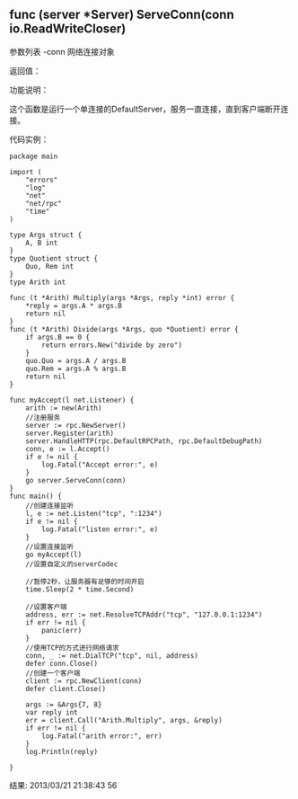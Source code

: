 ## func (server *Server) ServeConn(conn io.ReadWriteCloser)

参数列表
-conn 网络连接对象

返回值：


功能说明：

这个函数是运行一个单连接的DefaultServer，服务一直连接，直到客户端断开连接。

代码实例：

    package main

    import (
        "errors"
        "log"
        "net"
        "net/rpc"
        "time"
    )

    type Args struct {
        A, B int
    }
    type Quotient struct {
        Quo, Rem int
    }
    type Arith int

    func (t *Arith) Multiply(args *Args, reply *int) error {
        *reply = args.A * args.B
        return nil
    }
    func (t *Arith) Divide(args *Args, quo *Quotient) error {
        if args.B == 0 {
            return errors.New("divide by zero")
        }
        quo.Quo = args.A / args.B
        quo.Rem = args.A % args.B
        return nil
    }

    func myAccept(l net.Listener) {
        arith := new(Arith)
        //注册服务
        server := rpc.NewServer()
        server.Register(arith)
        server.HandleHTTP(rpc.DefaultRPCPath, rpc.DefaultDebugPath)
        conn, e := l.Accept()
        if e != nil {
            log.Fatal("Accept error:", e)
        }
        go server.ServeConn(conn)
    }
    func main() {
        //创建连接监听
        l, e := net.Listen("tcp", ":1234")
        if e != nil {
            log.Fatal("listen error:", e)
        }
        //设置连接监听
        go myAccept(l)
        //设置自定义的serverCodec

        //暂停2秒，让服务器有足够的时间开启
        time.Sleep(2 * time.Second)

        //设置客户端
        address, err := net.ResolveTCPAddr("tcp", "127.0.0.1:1234")
        if err != nil {
            panic(err)
        }
        //使用TCP的方式进行网络请求
        conn, _ := net.DialTCP("tcp", nil, address)
        defer conn.Close()
        //创建一个客户端
        client := rpc.NewClient(conn)
        defer client.Close()

        args := &Args{7, 8}
        var reply int
        err = client.Call("Arith.Multiply", args, &reply)
        if err != nil {
            log.Fatal("arith error:", err)
        }
        log.Println(reply)

    }



结果:
   2013/03/21 21:38:43 56

